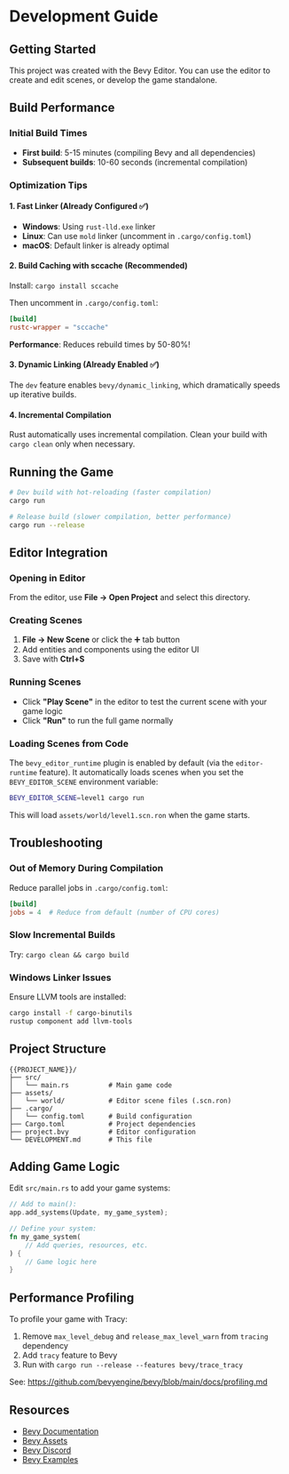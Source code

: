 # Development Guide

## Getting Started

This project was created with the Bevy Editor. You can use the editor to create and edit scenes, or develop the game standalone.

## Build Performance

### Initial Build Times
- **First build**: 5-15 minutes (compiling Bevy and all dependencies)
- **Subsequent builds**: 10-60 seconds (incremental compilation)

### Optimization Tips

#### 1. Fast Linker (Already Configured ✅)
- **Windows**: Using `rust-lld.exe` linker
- **Linux**: Can use `mold` linker (uncomment in `.cargo/config.toml`)
- **macOS**: Default linker is already optimal

#### 2. Build Caching with sccache (Recommended)
Install: `cargo install sccache`

Then uncomment in `.cargo/config.toml`:
```toml
[build]
rustc-wrapper = "sccache"
```

**Performance**: Reduces rebuild times by 50-80%!

#### 3. Dynamic Linking (Already Enabled ✅)
The `dev` feature enables `bevy/dynamic_linking`, which dramatically speeds up iterative builds.

#### 4. Incremental Compilation
Rust automatically uses incremental compilation. Clean your build with `cargo clean` only when necessary.

## Running the Game

```bash
# Dev build with hot-reloading (faster compilation)
cargo run

# Release build (slower compilation, better performance)
cargo run --release
```

## Editor Integration

### Opening in Editor
From the editor, use **File → Open Project** and select this directory.

### Creating Scenes
1. **File → New Scene** or click the ➕ tab button
2. Add entities and components using the editor UI
3. Save with **Ctrl+S**

### Running Scenes
- Click **"Play Scene"** in the editor to test the current scene with your game logic
- Click **"Run"** to run the full game normally

### Loading Scenes from Code
The `bevy_editor_runtime` plugin is enabled by default (via the `editor-runtime` feature).
It automatically loads scenes when you set the `BEVY_EDITOR_SCENE` environment variable:

```bash
BEVY_EDITOR_SCENE=level1 cargo run
```

This will load `assets/world/level1.scn.ron` when the game starts.

## Troubleshooting

### Out of Memory During Compilation
Reduce parallel jobs in `.cargo/config.toml`:
```toml
[build]
jobs = 4  # Reduce from default (number of CPU cores)
```

### Slow Incremental Builds
Try: `cargo clean && cargo build`

### Windows Linker Issues
Ensure LLVM tools are installed:
```bash
cargo install -f cargo-binutils
rustup component add llvm-tools
```

## Project Structure

```
{{PROJECT_NAME}}/
├── src/
│   └── main.rs          # Main game code
├── assets/
│   └── world/           # Editor scene files (.scn.ron)
├── .cargo/
│   └── config.toml      # Build configuration
├── Cargo.toml           # Project dependencies
├── project.bvy          # Editor configuration
└── DEVELOPMENT.md       # This file
```

## Adding Game Logic

Edit `src/main.rs` to add your game systems:

```rust
// Add to main():
app.add_systems(Update, my_game_system);

// Define your system:
fn my_game_system(
    // Add queries, resources, etc.
) {
    // Game logic here
}
```

## Performance Profiling

To profile your game with Tracy:
1. Remove `max_level_debug` and `release_max_level_warn` from `tracing` dependency
2. Add `tracy` feature to Bevy
3. Run with `cargo run --release --features bevy/trace_tracy`

See: https://github.com/bevyengine/bevy/blob/main/docs/profiling.md

## Resources

- [Bevy Documentation](https://bevyengine.org/learn/)
- [Bevy Assets](https://bevyengine.org/assets/)
- [Bevy Discord](https://discord.gg/bevy)
- [Bevy Examples](https://github.com/bevyengine/bevy/tree/main/examples)
